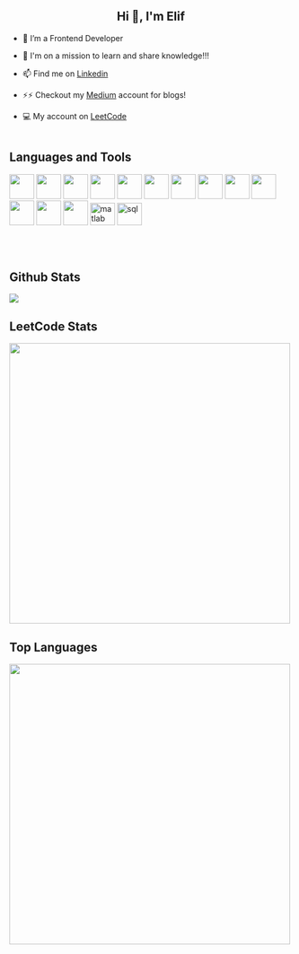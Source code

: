 <h2 align="center">Hi 👋, I'm Elif</h2>

- 🔭 I’m a Frontend Developer

- 🌱 I'm on a mission to learn and share knowledge!!!

- 📫 Find me on <a href="https://www.linkedin.com/in/elif-irem-kara/">Linkedin</a>

- ⚡⚡ Checkout my <a href="https://medium.com/@elfrmkr98">Medium</a> account for blogs! 

- :computer:	 My account on <a href="https://leetcode.com/elfrmkr">LeetCode</a> <br><br>

<h2 align="left">Languages and Tools</h2>
<p display="flex"  align="left" >
<img width ='44px' src ='https://raw.githubusercontent.com/rahulbanerjee26/githubAboutMeGenerator/main/icons/javascript.svg'> 
 
<img width='44px'  src='https://raw.githubusercontent.com/rahulbanerjee26/githubAboutMeGenerator/main/icons/vuejs.svg'>

 <img width ='44px' src ='https://raw.githubusercontent.com/rahulbanerjee26/githubAboutMeGenerator/main/icons/reactjs.svg'>

<img width='44px'  src='https://raw.githubusercontent.com/rahulbanerjee26/githubAboutMeGenerator/main/icons/nuxtjs.svg'> 

 <img width='44px'  src='https://raw.githubusercontent.com/rahulbanerjee26/githubAboutMeGenerator/main/icons/redux.svg'>

  <img width ='44px'  src ='https://raw.githubusercontent.com/rahulbanerjee26/githubAboutMeGenerator/main/icons/html.svg'>  

 <img width ='44px'  src ='https://raw.githubusercontent.com/rahulbanerjee26/githubAboutMeGenerator/main/icons/css.svg'>
 
 <img width ='44px'  src ='https://raw.githubusercontent.com/rahulbanerjee26/githubAboutMeGenerator/main/icons/git.svg'>

 <img width='44px'  src='https://raw.githubusercontent.com/rahulbanerjee26/githubAboutMeGenerator/main/icons/sass.svg'>

 <img width='44px'  src='https://raw.githubusercontent.com/rahulbanerjee26/githubAboutMeGenerator/main/icons/tailwind.svg'>

 <img width ='44px' src ='https://raw.githubusercontent.com/rahulbanerjee26/githubAboutMeGenerator/main/icons/firebase.svg'>  

 <img width ='44px'  src ='https://raw.githubusercontent.com/rahulbanerjee26/githubAboutMeGenerator/main/icons/heroku.svg'> 

 <img width ='44px'  src ='https://raw.githubusercontent.com/rahulbanerjee26/githubAboutMeGenerator/main/icons/github.svg'>  
 
 <img src="https://upload.wikimedia.org/wikipedia/commons/2/21/Matlab_Logo.png" alt="matlab" width="44" height="40"/>
 
 <img src="https://encrypted-tbn0.gstatic.com/images?q=tbn:ANd9GcQl6mD4pnYFF0ZgCf0a_dLeDBL1X8qDex9hl0KHhuzlu4FSm3j57N0_3ihgibHaTPTWPbY&usqp=CAU" alt="sql" width="44" height="40"/>
</p><br/>

<!--## Most Used Languages 
<a href="https://github-readme-stats.vercel.app/api/top-langs/?username=elfrmkr&layout=compact&text_color=daf7dc&bg_color=151515"><img  align="center" src="https://github-readme-stats.vercel.app/api/top-langs/?username=elfrmkr&layout=compact&text_color=daf7dc&bg_color=282a36&border_color=282a36&env=PAT_1" ></a></h2>
<br/>

<h2 align="left"> Statistics </h2>
<img align="center" src="https://github-readme-streak-stats.herokuapp.com/?user=elfrmkr&theme=radical&hide_border=true"/>--> <br/>

<h2 align="left"> Github Stats </h2>
<img align="center" src="https://github-readme-stats.anuraghazra1.vercel.app/api?username=elfrmkr&show_icons=true&theme=radical&hide_border=true" /> <br/>



<h2 align="left"> LeetCode Stats </h2>
<img width="500px" src="https://leetcard.jacoblin.cool/elfrmkr?theme=dark&font=Urbanist&ext=heatmap" /> <br/>

<h2 align="left"> Top Languages </h2>
<img width="500px" src ="https://github-readme-stats.vercel.app/api/top-langs/?username=elfrmkr&layout=compact&theme=radical&hide_border=true""/>
<br/>
<!--
<h2 align="left"> Activity Graph </h2>
   <a href="https://github.com/elfrmkr"><img alt="Elif's Activity Graph" src="https://activity-graph.herokuapp.com/graph?username=elfrmkr&custom_title=elfrmkr's%20Contribution%20Graph&theme=react-dark" /></a>
  <br/>

**elfrmkr/elfrmkr** is a ✨ _special_ ✨ repository because its `README.md` (this file) appears on your GitHub profile.

Here are some ideas to get you started:


- 😄 Pronouns: ...
- ⚡ Fun fact: ...
-->
